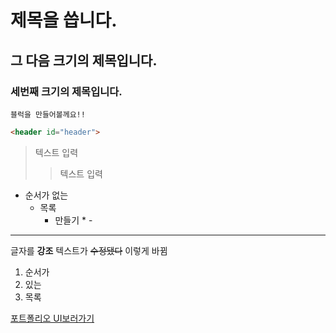 # 제목을 씁니다.
## 그 다음 크기의 제목입니다.
### 세번째 크기의 제목입니다.
```
블럭을 만들어볼께요!!
```
``` html
<header id="header">
```
> 텍스트 입력
>> 텍스트 입력
+ 순서가 없는
  + 목록
    + 만들기 * -
----------
글자를 **강조** 텍스트가 ~~수정됐다~~ 이렇게 바뀜
1. 순서가
2. 있는
3. 목록

[포트폴리오 UI보러가기](https://goodstar-prectice.netlify.app)
